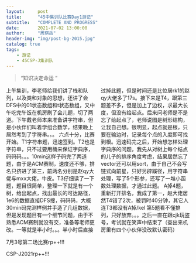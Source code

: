 ```yaml
---
layout:     post
title:      "45中集训队比赛Day1游记"
subtitle:   "COMPLETE AND PROGRESS"
date:       2021-07-02 13:00:00
author:     "周琪岳"
header-img: "img/post-bg-2015.jpg"
catalog: true
tags:
    - 游记
    - 45CSP-J集训队
---
```


> “知识决定命运 ”

<div style="columns: 2;">
  上午集训，李老师给我们讲了栈和队列，以及类和对象的思想，还讲了会DFS中的01状态数组和t状态数组，又中午吃完午饭在机房刷了会儿题，切了两道。下午戴老师本来准备讲字符串，但是小伙伴们叫着学组合数学，结果晚上居然考到了字符串。。。  
  六点十分，比赛开始。T1字符串题，迅速签到。T2也是字符串，只不过要用桶来保证字典序，码码码。。。10min这样子码完了两道题，由于是ACM赛制，速度还不够，排名只挤进了第三，前两名分别是赵qy大佬与mxx大佬，牛皮。T3仔细读了一下题，题目很简单，整理一下就是有一个树，给出起点，找出最长的可达路径，1e6的数据直接DFS搜，码码码，大概30min码完测样例并手造了几组数据，但是发现题目有一个细节问题，由于不熟悉ACM赛制就没有交，准备等老师更改。一等就是半小时。。。半小时后直接过掉此题，但是时间还是比位居rk1的赵qy大佬多了17s。接下来是T4，跟第三题差不多，但是加上了边权，求最大长度，但没有给起点。后来问老师是不是忘了给起点了，老师说图是树形结构，让我自己想。很明显，起点就是根，只要在输边时，记录每个点的入度即可找到根。迅速码完之后，开始想怎样处理字典序的问题，我先从对树上每个结点的儿子的排序角度考虑，结果居然忘了vector还可以用sort，由于自己不会写链式向前星，只好另辟蹊径，用字符串处理，写了5个形参，还写了一堆小函数处理数据，才通过此题。  
  A掉4题，重新打开排名，我成了第一，赵大佬居然T4错了2次，被罚时40分钟，其它人连T3都没有A掉/kel 第5题看不懂排列，‪只好放弃。。。之后一直在跟cjk玩盗号，考试就在笑声中结束了（查出来机房里有四个小伙伴没改默认密码）  
</div>



  7月3号第二场比赛rp++!!!
  
  CSP-J2021rp++!!!
